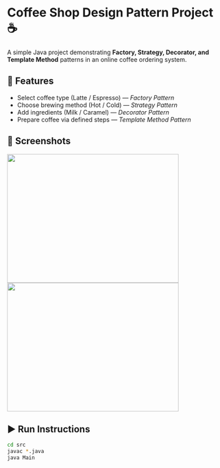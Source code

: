 # Coffee Shop Design Pattern Project ☕

A simple Java project demonstrating **Factory, Strategy, Decorator, and Template Method** patterns in an online coffee ordering system.

## 🔧 Features

- Select coffee type (Latte / Espresso) — *Factory Pattern*
- Choose brewing method (Hot / Cold) — *Strategy Pattern*
- Add ingredients (Milk / Caramel) — *Decorator Pattern*
- Prepare coffee via defined steps — *Template Method Pattern*

## 📸 Screenshots

<img src="https://github.com/user-attachments/assets/030a7736-2237-43b5-99a7-cad45ea7247b" width="400" height="300">

<img src="https://github.com/user-attachments/assets/d858e993-431b-4e44-aabe-eb9e2f16569d" width="400" height="300">

## ▶️ Run Instructions

```bash
cd src
javac *.java
java Main
